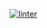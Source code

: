 [![linter](https://github.com/Daniel-Pawelko/test/workflows/linter/badge.svg)](https://github.com/marketplace/actions/super-linter)
